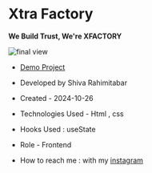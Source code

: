 # Xtra Factory
**We Build Trust, We're XFACTORY**


![final view](https://github.com/user-attachments/assets/05f9795d-4ffa-4f9b-927e-7b44ac5923d7)



- [Demo Project](https://rahimitabarshiva.github.io/Xtra-Factory/)

- Developed by Shiva Rahimitabar

- Created - 2024-10-26

- Technologies Used - Html , css 

- Hooks Used : useState 

- Role - Frontend

- How to reach me : with my [instagram](https://www.instagram.com/shiva.rahimitabar.dev)
